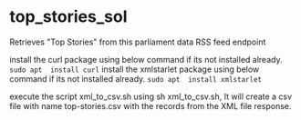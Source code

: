# top_stories_sol
Retrieves "Top Stories" from this parliament data RSS feed endpoint

install the curl package using below command if its not installed already.
`sudo apt  install curl`
install the xmlstarlet package using below command if its not installed already.
`sudo apt  install xmlstarlet`

execute the script xml_to_csv.sh using sh xml_to_csv.sh, It will create a csv file with name top-stories.csv with the records from the XML file response.
